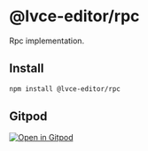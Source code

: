 # @lvce-editor/rpc

Rpc implementation.

## Install

```sh
npm install @lvce-editor/rpc
```

## Gitpod

[![Open in Gitpod](https://gitpod.io/button/open-in-gitpod.svg)](https://gitpod.io/#https://github.com/lvce-editor/rpc)
